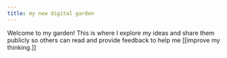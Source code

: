 ```yaml
--- 
title: my new digital garden 
---
```


Welcome to my garden! This is where I explore my ideas and share them publicly so others can read and provide feedback to help me [[improve my thinking.]]
